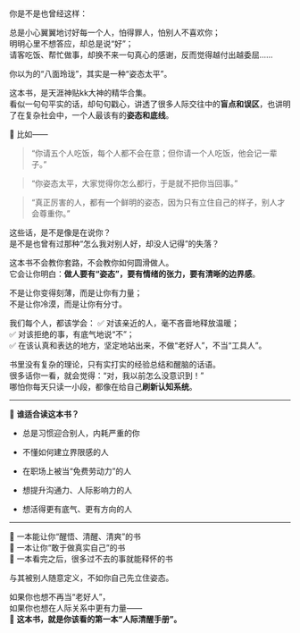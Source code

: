 ## 

你是不是也曾经这样：

总是小心翼翼地讨好每一个人，怕得罪人，怕别人不喜欢你；  
明明心里不想答应，却总是说“好”；  
请客吃饭、帮忙做事，却换不来一句真心的感谢，反而觉得越付出越委屈……

你以为的“八面玲珑”，其实是一种“姿态太平”。

这本书，是天涯神贴kk大神的精华合集。  
看似一句句平实的话，却句句戳心，讲透了很多人际交往中的**盲点和误区**，也讲明了在复杂社会中，一个人最该有的**姿态和底线**。

📌 比如——

> “你请五个人吃饭，每个人都不会在意；但你请一个人吃饭，他会记一辈子。”

> “你姿态太平，大家觉得你怎么都行，于是就不把你当回事。”

> “真正厉害的人，都有一个鲜明的姿态，因为只有立住自己的样子，别人才会尊重你。”

这些话，是不是像是在说你？  
是不是也曾有过那种“怎么我对别人好，却没人记得”的失落？

这本书不会教你套路，不会教你如何圆滑做人。  
它会让你明白：**做人要有“姿态”，要有情绪的张力，要有清晰的边界感**。

不是让你变得刻薄，而是让你有力量；  
不是让你冷漠，而是让你有分寸。

我们每个人，都该学会： ✅ 对该亲近的人，毫不吝啬地释放温暖；  
✅ 对该拒绝的事，有底气地说“不”；  
✅ 在该认真和表达的地方，坚定地站出来，不做“老好人”，不当“工具人”。

书里没有复杂的理论，只有实打实的经验总结和醒脑的话语。  
很多话你一看，就会觉得：“对，我以前怎么没意识到！”  
哪怕你每天只读一小段，都像在给自己**刷新认知系统**。

---

📘 **谁适合读这本书？**

- 总是习惯迎合别人，内耗严重的你
    
- 不懂如何建立界限感的人
    
- 在职场上被当“免费劳动力”的人
    
- 想提升沟通力、人际影响力的人
    
- 想活得更有底气、更有方向的人
    

---

🌟 一本能让你“醒悟、清醒、清爽”的书  
🌟 一本让你“敢于做真实自己”的书  
🌟 一本看完之后，很多过不去的事就能释怀的书

与其被别人随意定义，不如你自己先立住姿态。

如果你也想不再当“老好人”，  
如果你也想在人际关系中更有力量——  
📖 **这本书，就是你该看的第一本“人际清醒手册”。**